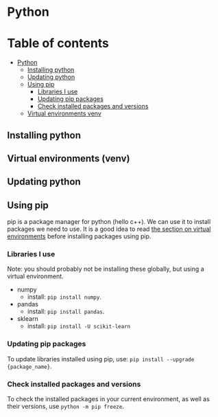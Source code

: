 # Python

# Table of contents

- [Python](#python)
    - [Installing python](#installing-python)
    - [Updating python](#updating-python)
    - [Using pip](#using-pip)
        - [Libraries I use](#libraries-i-use)
        - [Updating pip packages](#updating-pip-packages)
        - [Check installed packages and versions](#check-installed-packages-and-versions)
    - [Virtual environments venv](#virtual-environments-venv)


## Installing python

## Virtual environments (venv)

## Updating python

## Using pip

pip is a package manager for python (hello c++). We can use it to install packages we need to use. It is a good idea to read [the section on virtual environments](#virtual-environments-venv) before installing packages using pip.

### Libraries I use
Note: you should probably not be installing these globally, but using a virtual environment.
- numpy
    - install: `pip install numpy`.
- pandas
    - install: `pip install pandas`.
- sklearn
    - install: `pip install -U scikit-learn`

### Updating pip packages

To update libraries installed using pip, use: `pip install --upgrade {package_name}`.

### Check installed packages and versions

To check the installed packages in your current environment, as well as their versions, use `python -m pip freeze`.
